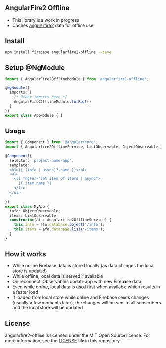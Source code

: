 ## AngularFire2 Offline

- This library is a work in progress
- Caches [angularfire2](https://github.com/angular/angularfire2) data for offline use

## Install

```bash
npm install firebase angularfire2-offline --save
```

## Setup @NgModule

```ts
import { AngularFire2OfflineModule } from 'angularfire2-offline';

@NgModule({
  imports: [
    /* Other imports here */
    AngularFire2OfflineModule.forRoot()
  ]
})
export class AppModule { }
```

## Usage

```ts
import { Component } from '@angular/core';
import { Angularfire2OfflineService, ListObservable, ObjectObservable } from 'angularfire2-offline';

@Component({
  selector: 'project-name-app',
  template: `
  <h1>{{ (info | async)?.name }}</h1>
  <ul>
    <li *ngFor="let item of items | async">
      {{ item.name }}
    </li>
  </ul>
  `
})
export class MyApp {
  info: ObjectObservable;
  items: ListObservable;
  constructor(afo: Angularfire2OfflineService) {
    this.info = afo.database.object('/info');
    this.items = afo.database.list('/items');
  }
}
```

## How it works

 - While online Firebase data is stored locally (as data changes the local store is updated)
 - While offline, local data is served if available
 - On reconnect, Observables update app with new Firebase data
 - Even while online, local data is used first when available which results in a faster load
 - If loaded from local store while online and Firebase sends changes (usually a few moments later), the changes will be sent to all subscribers and the local store will be updated.

## License

angularfire2-offline is licensed under the MIT Open Source license. For more information, see the [LICENSE](LICENSE) file in this repository.
